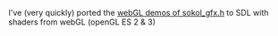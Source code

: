  I've (very quickly) ported the [webGL demos of sokol_gfx.h](https://floooh.github.io/sokol-html5/index.html) to SDL with shaders from webGL (openGL ES 2 & 3)
